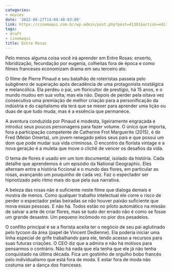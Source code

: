```yaml
---
categories:
- movies
date: '2022-08-27T14:04:48-03:00'
link: https://cinemaqui.com.br/wp-admin/post.php?post=41301&action=edit
tags:
- draft
- cinemaqui
title: Entre Rosas
---
```


Pelo menos alguma coisa você irá aprender em Entre Rosas: enxerto, hibridização, fecundação por eugenia, colheitas fora de época e como filmes franceses economizam drama em seu terceiro ato.

O filme de Pierre Pinaud e seu batalhão de roteiristas passeia pelo subgênero de superação após decadência de uma protagonista nostálgica e melancólica. Ela perdeu o pai, um floricultor de prestígio, há 15 anos, e o mundo mudou em sua volta; mas ela não. Depois de perder pela oitava vez consecutiva uma premiação de melhor criação para a personificação da indústria e do capitalismo ela terá que se mexer para aprender uma lição ou duas de que tudo muda, mas é a essência que permanece.

A aventura conduzida por Pinaud é modesta, ligeiramente engraçada e introduz seus poucos personagens para fazer volume. O único que importa, fora a participação competente de Catherine Frot Marguerite (2015), é de Fred (Melan Omerta), um jovem renegado pelos seus pais e que possui um dom que pode mudar sua vida criminosa. O encontro da florista vintage e a nova geração é a muleta que move o clichê de vencer os desafios da vida.

O tema de flores é usado em um tom documental, isolado da história. Cada detalhe que aprendemos é um episódio da National Geographic. Eles alternam entre a história ficcional e o mundo das flores, em particular as rosas, avançando um pouquinho de cada vez. Faz o espectador ser hipnotizado pelo ritmo mais do que pela sua narrativa.

A beleza das rosas não é suficiente neste filme que dialoga demais e mostra de menos. Como qualquer trabalho intelectual ele corre o risco de perder o espectador pelas beiradas se não houver paixão suficiente que mova essas pessoas. E não há. Todos estão no piloto automático na missão de salvar a arte de criar flores, mas se tudo der errado não é como se fosse um grande desastre. Um pequeno incômodo no pior dos pesadelos.

O conflito principal é se a florista aceita ter o negócio de seu pai aglutinado pelo tycoon da área (papel de Vincent Dedienne). Ela poderia iniciar uma linha especial de grife trabalhando para ele, tendo acesso a recursos para suas futuras criações. O CEO diz que a admira e não há motivos para pensarmos o contrário. Não há nada que ela tenha que ele já não tenha conquistado na última década. Fica um gostinho de orgulho bobo francês pelo individualismo que está fora de moda. E estar fora de moda não costuma ser a dança dos franceses.

